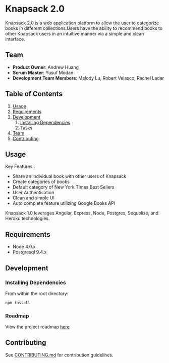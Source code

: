 # Knapsack 2.0

Knapsack 2.0 is a web application platform to allow the user to categorize books in different collections.Users have the ability to recommend books to other Knapsack users in an intuitive manner via a simple and clean interface.

## Team

  - __Product Owner__: Andrew Huang
  - __Scrum Master__: Yusuf Modan
  - __Development Team Members__: Melody Lu,  Robert Velasco, Rachel Lader

## Table of Contents

1. [Usage](#Usage)
1. [Requirements](#requirements)
1. [Development](#development)
    1. [Installing Dependencies](#installing-dependencies)
    1. [Tasks](#tasks)
1. [Team](#team)
1. [Contributing](#contributing)

## Usage

Key Features :
- Share an individual book with other users of Knapsack
- Create categories of books
- Default category of New York Times Best Sellers
- User Authentication
- Clean and simple UI
- Auto complete feature utilizing Google Books API

Knapsack 1.0 leverages Angular, Express, Node, Postgres, Sequelize, and Heroku technologies.

## Requirements

- Node 4.0.x
- Postgresql 9.4.x

## Development

### Installing Dependencies

From within the root directory:

```sh
npm install
```

### Roadmap

View the project roadmap [here](LINK_TO_PROJECT_ISSUES)


## Contributing

See [CONTRIBUTING.md](CONTRIBUTING.md) for contribution guidelines.
